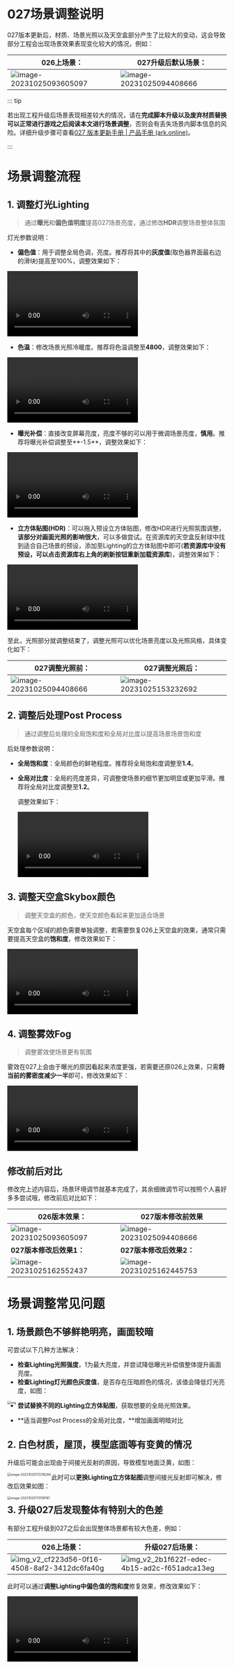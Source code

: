 # 027场景调整说明



027版本更新后，材质、场景光照以及天空盒部分产生了比较大的变动，这会导致部分工程会出现场景效果表现变化较大的情况，例如：

| 026上场景：                                                  | 027升级后默认场景：                                          |
| ------------------------------------------------------------ | ------------------------------------------------------------ |
| ![image-20231025093605097](https://arkimg.ark.online/image-20231025093605097.webp) | ![image-20231025094408666](https://arkimg.ark.online/image-20231025094408666.webp) |

::: tip

若出现工程升级后场景表现相差较大的情况，请在**完成脚本升级以及废弃材质替换可以正常进行游戏之后阅读本文进行场景调整**，否则会有丢失场景内脚本信息的风险。详细升级步骤可查看[027 版本更新手册 | 产品手册 (ark.online)](https://docs.ark.online/ReleaseNote/Special/027版本更新手册.html)。

:::



# 场景调整流程

## 1. 调整灯光Lighting

> 通过**曝光**和**偏色值明度**提高027场景亮度，通过修改**HDR**调整场景整体氛围

灯光参数说明：

- **偏色值**：用于调整全局色调，亮度。推荐将其中的**灰度值**(取色器界面最右边的滑块)提高至100%，调整效果如下：

<video src="https://arkimg.ark.online/027Lighting1.mp4"></video>

- **色温**：修改场景光照冷暖度。推荐将色温调整至**4800**，调整效果如下：

<video src="https://arkimg.ark.online/027lighting2.mp4"></video>

- **曝光补偿**：直接改变屏幕亮度，亮度不够的可以用于微调场景亮度，**慎用**。推荐将曝光补偿调整至**-1.5**，调整效果如下：

<video src="https://arkimg.ark.online/027lighting3.mp4"></video>

- **立方体贴图(HDR)**：可以拖入预设立方体贴图，修改HDR进行光照氛围调整，**该部分对画面光照的影响很大**，可以多做尝试。在资源库的天空盒反射球中找到适合自己场景的预设，添加至Lighting的立方体贴图中即可(**若资源库中没有预设，可以点击资源库右上角的刷新按钮重新加载资源库**)，调整效果如下：

<video src="https://arkimg.ark.online/027lightingHDR.mp4"></video>

至此，光照部分就调整结束了，调整光照可以优化场景亮度以及光照风格，具体变化如下：

| 027调整光照前：                                              | 027调整光照后：                                              |
| ------------------------------------------------------------ | ------------------------------------------------------------ |
| ![image-20231025094408666](https://arkimg.ark.online/image-20231025094408666-1698218951184-11.webp) | ![image-20231025153232692](https://arkimg.ark.online/image-20231025153232692.webp) |



## 2. 调整后处理Post Process

> 通过调整后处理的全局饱和度和全局对比度以提高场景场景饱和度

后处理参数说明：

- **全局饱和度**：全局颜色的鲜艳程度。推荐将全局饱和度调整至**1.4**。

- **全局对比度**：全局的亮度差异，可调整使场景的细节更加明显或更加平滑。推荐将全局对比度调整至**1.2**。

  调整效果如下：

  <video src="https://arkimg.ark.online/027PostProcess.mp4"></video>

  

## 3. 调整天空盒Skybox颜色

> 调整天空盒的颜色，使天空颜色看起来更加适合场景

天空盒每个区域的颜色需要单独调整，若需要恢复026上天空盒的效果，通常只需要提高天空盒的**饱和度**，修改效果如下：

<video src="https://arkimg.ark.online/027Skybox.mp4"></video>



## 4. 调整雾效Fog

> 调整雾效使场景更有氛围

雾效在027上会由于曝光的原因看起来浓度更强，若需要还原026上效果，只需**将当前的雾密度减少一半**即可，修改效果如下：

<video src="https://arkimg.ark.online/027Fog.mp4"></video>



## 修改前后对比

修改完上述内容后，场景环境调节就基本完成了，其余细微调节可以按照个人喜好多多尝试哦，修改前后对比如下：

| **026版本效果：**                                            | **027版本修改前效果**                                        |
| ------------------------------------------------------------ | ------------------------------------------------------------ |
| ![image-20231025093605097](https://arkimg.ark.online/image-20231025093605097.webp) | ![image-20231025094408666](https://arkimg.ark.online/image-20231025094408666-1698222039601-16.webp) |
| **027版本修改后效果1：**                                     | **027版本修改后效果2：**                                     |
| ![image-20231025162552437](https://arkimg.ark.online/image-20231025162552437.webp) | ![image-20231025162445753](https://arkimg.ark.online/image-20231025162445753.webp) |



# 场景调整常见问题

## 1. 场景颜色不够鲜艳明亮，画面较暗

可尝试以下几种方法解决：

- **检查Lighting光照强度**，1为最大亮度，并尝试降低曝光补偿值整体提升画面亮度。
- **检查Lighting灯光颜色灰度值**，是否存在压暗颜色的情况，该值会降低灯光亮度，如图：

<img src="https://arkimg.ark.online/1698222684749-19.webp#" alt="img" style="zoom:50%;" align = left />



- **尝试替换不同的Lighting立方体贴图**，获取想要的全局光照效果。

- **适当调整Post Process的全局对比度，**增加画面明暗对比

  

## 2. 白色材质，屋顶，模型底面等有变黄的情况

升级后可能会出现由于间接光反射的原因，导致模型地面泛黄，如图：

<img src="https://arkimg.ark.online/image-20231025172216284.webp" alt="image-20231025172216284" style="zoom:50%;" align = left />



此时可以**更换Lighting立方体贴图**调整间接光反射即可解决，修改后效果如图：

<img src="https://arkimg.ark.online/image-20231025173159761.webp" alt="image-20231025173159761" style="zoom:50%;" align = left />





## 3. 升级027后发现整体有特别大的色差

有部分工程升级到027之后会出现整体场景都有较大色差，例如：

| 026上场景：                                                  | 升级027后场景：                                              |
| ------------------------------------------------------------ | ------------------------------------------------------------ |
| ![img_v2_cf223d56-0f16-4508-8af2-3412dc6fa40g](https://arkimg.ark.online/img_v2_cf223d56-0f16-4508-8af2-3412dc6fa40g.webp) | ![img_v2_2b1f622f-edec-4b15-ad2c-f651adca13eg](https://arkimg.ark.online/img_v2_2b1f622f-edec-4b15-ad2c-f651adca13eg.webp) |

此时可以通过**调整Lighting中偏色值的饱和度**修复效果，修改效果如下：

<video src="https://arkimg.ark.online/027Redworld.mp4"></video>

